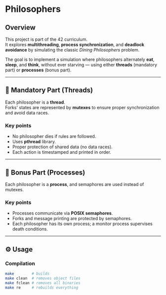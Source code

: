 # Philosophers

## Overview

This project is part of the 42 curriculum.  
It explores **multithreading**, **process synchronization**, and **deadlock avoidance** by simulating the classic *Dining Philosophers* problem.

The goal is to implement a simulation where philosophers alternately **eat**, **sleep**, and **think**, without ever starving — using either **threads** (mandatory part) or **processes** (bonus part).

---

## 🧩 Mandatory Part (Threads)

Each philosopher is a **thread**.  
Forks' states are represented by **mutexes** to ensure proper synchronization and avoid data races.

### Key points
- No philosopher dies if rules are followed.
- Uses **pthread** library.
- Proper protection of shared data (no data races).
- Each action is timestamped and printed in order.

---

## 🚀 Bonus Part (Processes)

Each philosopher is a **process**, and semaphores are used instead of mutexes.

### Key points
- Processes communicate via **POSIX semaphores**.
- Forks and message printing are protected by semaphores.
- Each philosopher has its own process; a monitor process supervises death conditions.

---

## ⚙️ Usage

### Compilation
```bash
make        # builds
make clean  # removes object files
make fclean # removes all binaries
make re     # rebuilds everything
